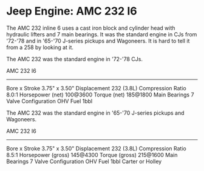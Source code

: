 # Jeep Engine: AMC 232 I6

The AMC 232 inline 6 uses a cast iron block and cylinder head with hydraulic lifters and 7 main bearings. It was the standard engine in CJs from \'72-\'78 and in \'65-\'70 J-series pickups and Wagoneers. It is hard to tell it from a 258 by looking at it.

The AMC 232 was the standard engine in \'72-\'78 CJs.

  AMC 232 I6            
  --------------------- -----------------
  Bore x Stroke         3.75\" x 3.50\"
  Displacement          232 (3.8L)
  Compression Ratio     8.0:1
  Horsepower (net)      100@3600
  Torque (net)          185@1800
  Main Bearings         7
  Valve Configuration   OHV
  Fuel                  1bbl

The AMC 232 was the standard engine in \'65-\'70 J-series pickups and Wagoneers.

  AMC 232 I6            
  --------------------- -----------------------
  Bore x Stroke         3.75\" x 3.50\"
  Displacement          232 (3.8L)
  Compression Ratio     8.5:1
  Horsepower (gross)    145@4300
  Torque (gross)        215@1600
  Main Bearings         7
  Valve Configuration   OHV
  Fuel                  1bbl Carter or Holley
